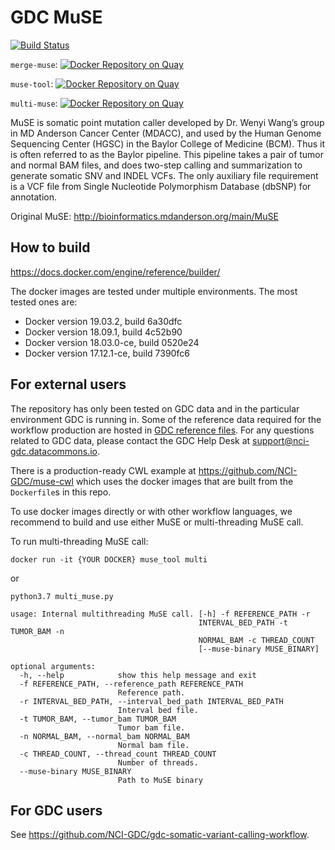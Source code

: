 # GDC MuSE

[![Build Status](https://travis-ci.com/NCI-GDC/muse-tool.svg?branch=master)](https://travis-ci.com/NCI-GDC/muse-tool)

`merge-muse`: [![Docker Repository on Quay](https://quay.io/repository/ncigdc/merge-muse/status?token=3ed6d079-bcc4-4d72-9b76-f34a96523997 "Merge-muse Docker Repository on Quay")](https://quay.io/repository/ncigdc/merge-muse)

`muse-tool`: [![Docker Repository on Quay](https://quay.io/repository/ncigdc/muse-tool/status?token=64dd5f3f-f095-4af0-b1db-f0e854edae95 "Muse-tool Docker Repository on Quay")](https://quay.io/repository/ncigdc/muse-tool)

`multi-muse`: [![Docker Repository on Quay](https://quay.io/repository/ncigdc/multi-muse/status?token=0f01350e-55ba-4566-81a0-91ccedf1635f "Multi-muse Docker Repository on Quay")](https://quay.io/repository/ncigdc/multi-muse)

MuSE is somatic point mutation caller developed by Dr. Wenyi Wang’s group in MD Anderson Cancer Center (MDACC), and used by the Human Genome Sequencing Center (HGSC) in the Baylor College of Medicine (BCM). Thus it is often referred to as the Baylor pipeline. This pipeline takes a pair of tumor and normal BAM files, and does two-step calling and summarization to generate somatic SNV and INDEL VCFs. The only auxiliary file requirement is a VCF file from Single Nucleotide Polymorphism Database (dbSNP) for annotation.

Original MuSE: http://bioinformatics.mdanderson.org/main/MuSE

## How to build

https://docs.docker.com/engine/reference/builder/

The docker images are tested under multiple environments. The most tested ones are:
* Docker version 19.03.2, build 6a30dfc
* Docker version 18.09.1, build 4c52b90
* Docker version 18.03.0-ce, build 0520e24
* Docker version 17.12.1-ce, build 7390fc6

## For external users
The repository has only been tested on GDC data and in the particular environment GDC is running in. Some of the reference data required for the workflow production are hosted in [GDC reference files](https://gdc.cancer.gov/about-data/data-harmonization-and-generation/gdc-reference-files "GDC reference files"). For any questions related to GDC data, please contact the GDC Help Desk at support@nci-gdc.datacommons.io.

There is a production-ready CWL example at https://github.com/NCI-GDC/muse-cwl which uses the docker images that are built from the `Dockerfile`s in this repo.

To use docker images directly or with other workflow languages, we recommend to build and use either MuSE or multi-threading MuSE call.

To run multi-threading MuSE call:

```
docker run -it {YOUR DOCKER} muse_tool multi
```
or
```
python3.7 multi_muse.py
```
```
usage: Internal multithreading MuSE call. [-h] -f REFERENCE_PATH -r
                                          INTERVAL_BED_PATH -t TUMOR_BAM -n
                                          NORMAL_BAM -c THREAD_COUNT
                                          [--muse-binary MUSE_BINARY]

optional arguments:
  -h, --help            show this help message and exit
  -f REFERENCE_PATH, --reference_path REFERENCE_PATH
                        Reference path.
  -r INTERVAL_BED_PATH, --interval_bed_path INTERVAL_BED_PATH
                        Interval bed file.
  -t TUMOR_BAM, --tumor_bam TUMOR_BAM
                        Tumor bam file.
  -n NORMAL_BAM, --normal_bam NORMAL_BAM
                        Normal bam file.
  -c THREAD_COUNT, --thread_count THREAD_COUNT
                        Number of threads.
  --muse-binary MUSE_BINARY
                        Path to MuSE binary
```

## For GDC users

See https://github.com/NCI-GDC/gdc-somatic-variant-calling-workflow.
